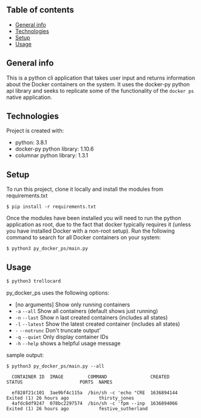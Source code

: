 
## Table of contents
* [General info](#general-info)
* [Technologies](#technologies)
* [Setup](#setup)
* [Usage](#usage)

## General info
This is a python cli application that takes user input and returns information about the Docker containers on the system. It uses the docker-py python api library and seeks to replicate some of the functionality of the ```docker ps``` native application. 
## Technologies
Project is created with:
* python: 3.8.1
* docker-py python library: 1.10.6
* columnar python library: 1.3.1
	
## Setup
To run this project, clone it locally and install the modules from requirements.txt 
```
$ pip install -r requirements.txt
```
Once the modules have been installed you will need to run the python application as root, due to the fact that docker typically requires it (unless you have installed Docker with a non-root setup). Run the following command to search for all Docker containers on your system:

```
$ python3 py_docker_ps/main.py
```
## Usage
```sh
$ python3 trellocard 
```

py_docker_ps uses the following options:

- [no arguments]    Show only running containers
- `-a`  `--all` 	  Show all containers (default shows just running)
- `-n`  `--last`	  Show n last created containers (includes all states)
- `-l`  `--latest` 	Show the latest created container (includes all states)
- `-`    `--notrunc` Don't truncate output'
- `-q`  `--quiet`	  Only display container IDs
- `-h` 		`--help` shows a helpful usage message

sample output:

```
$ python3 py_docker_ps/main.py --all 

  CONTAINER ID  IMAGE         COMMAND                CREATED     STATUS                     PORTS  NAMES                   
    
  ef828f21c101  3ae9bf4c115a  /bin/sh -c 'echo "CRE  1636894144  Exited (1) 26 hours ago           thirsty_jones           
  4afdc8df9247  078bc2297574  /bin/sh -c 'fpm --inp  1636894066  Exited (1) 26 hours ago           festive_sutherland  
```
